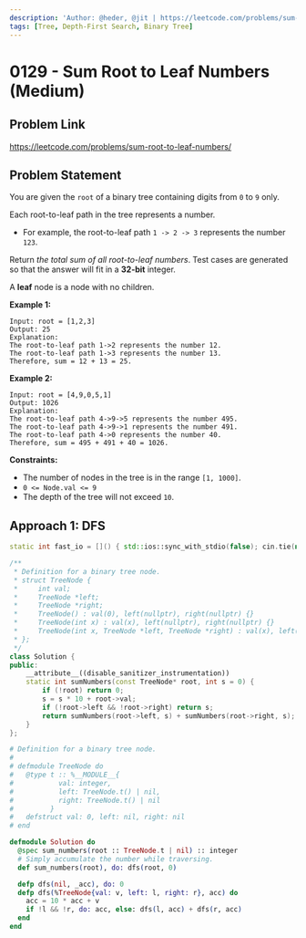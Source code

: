 ```yaml
---
description: 'Author: @heder, @jit | https://leetcode.com/problems/sum-root-to-leaf-numbers/'
tags: [Tree, Depth-First Search, Binary Tree]
---
```


# 0129 - Sum Root to Leaf Numbers (Medium) 

## Problem Link

https://leetcode.com/problems/sum-root-to-leaf-numbers/

## Problem Statement

You are given the `root` of a binary tree containing digits from `0` to `9` only.

Each root-to-leaf path in the tree represents a number.

- For example, the root-to-leaf path `1 -> 2 -> 3` represents the number `123`.

Return *the total sum of all root-to-leaf numbers*. Test cases are generated so that the answer will fit in a **32-bit** integer.

A **leaf** node is a node with no children.

**Example 1:**

```
Input: root = [1,2,3]
Output: 25
Explanation:
The root-to-leaf path 1->2 represents the number 12.
The root-to-leaf path 1->3 represents the number 13.
Therefore, sum = 12 + 13 = 25.
```

**Example 2:**

```
Input: root = [4,9,0,5,1]
Output: 1026
Explanation:
The root-to-leaf path 4->9->5 represents the number 495.
The root-to-leaf path 4->9->1 represents the number 491.
The root-to-leaf path 4->0 represents the number 40.
Therefore, sum = 495 + 491 + 40 = 1026.
```

**Constraints:**

- The number of nodes in the tree is in the range `[1, 1000]`.
- `0 <= Node.val <= 9`
- The depth of the tree will not exceed `10`.

## Approach 1: DFS

<Tabs>
<TabItem value="cpp" label="C++">
<SolutionAuthor name="@heder"/>

```cpp
static int fast_io = []() { std::ios::sync_with_stdio(false); cin.tie(nullptr); cout.tie(nullptr); return 0; }();

/**
 * Definition for a binary tree node.
 * struct TreeNode {
 *     int val;
 *     TreeNode *left;
 *     TreeNode *right;
 *     TreeNode() : val(0), left(nullptr), right(nullptr) {}
 *     TreeNode(int x) : val(x), left(nullptr), right(nullptr) {}
 *     TreeNode(int x, TreeNode *left, TreeNode *right) : val(x), left(left), right(right) {}
 * };
 */
class Solution {
public:
    __attribute__((disable_sanitizer_instrumentation))
    static int sumNumbers(const TreeNode* root, int s = 0) {
        if (!root) return 0;
        s = s * 10 + root->val;
        if (!root->left && !root->right) return s;
        return sumNumbers(root->left, s) + sumNumbers(root->right, s);
    }
};
```

</TabItem>


<TabItem value="elixir" label="Elixir">
<SolutionAuthor name="@jit"/>

```elixir
# Definition for a binary tree node.
#
# defmodule TreeNode do
#   @type t :: %__MODULE__{
#           val: integer,
#           left: TreeNode.t() | nil,
#           right: TreeNode.t() | nil
#         }
#   defstruct val: 0, left: nil, right: nil
# end

defmodule Solution do
  @spec sum_numbers(root :: TreeNode.t | nil) :: integer
  # Simply accumulate the number while traversing.
  def sum_numbers(root), do: dfs(root, 0)

  defp dfs(nil, _acc), do: 0
  defp dfs(%TreeNode{val: v, left: l, right: r}, acc) do
    acc = 10 * acc + v
    if !l && !r, do: acc, else: dfs(l, acc) + dfs(r, acc)
  end
end
```

</TabItem>
</Tabs>